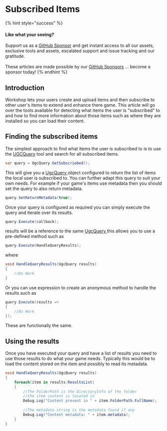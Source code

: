 # Subscribed Items

{% hint style="success" %}
#### Like what your seeing?

Support us as a [GitHub Sponsor](../../become-a-sponsor/) and get instant access to all our assets, exclusive tools and assets, escalated support and issue tracking and our gratitude.\
\
These articles are made possible by our [GitHub Sponsors](../../become-a-sponsor/) ... become a sponsor today!
{% endhint %}

## Introduction

Workshop lets your users create and upload items and then subscribe to other user's items to extend and enhance there game. This article will go over the tools available for detecting what items the user is "subscribed" to and how to find more information about those items such as where they are installed so you can load their content.

## Finding the subscribed items

The simplest approach to find what items the user is subscribed to is to use the [UGCQuery](../../toolkit-for-steamworks/unity/classes-and-structs/ugc-query.md) tool and search for all subscribed items.&#x20;

```csharp
var query = UgcQuery.GetSubscriobed();
```

This will give you a [UgcQuery ](../../toolkit-for-steamworks/unity/classes-and-structs/ugc-query.md)object configured to return the list of items the local user is subscribed to. You can further adapt this query to suit your own needs. For example if your game's items use metadata then you should set the query to also return metadata.

```csharp
query.SetReturnMetadata(true);
```

Once your query is configured as required you can simply execute the query and iterate over its results.

```csharp
query.Execute(callback);
```

results will be a reference to the same [UgcQuery ](../../toolkit-for-steamworks/unity/classes-and-structs/ugc-query.md)this allows you to use a pre-defined method such as

```csharp
query.Execute(HandleQueryResults);
```

where

```csharp
void HandleQueryResults(UgcQuery results)
{
    //Do Work
}
```

Or you can use expression to create an anonymous method to handle the results such as

```csharp
query.Execute(results =>
{
    //Do Work
});
```

These are functionally the same.

## Using the results

Once you have executed your query and have a list of results you need to use those results to do what your game needs. Typically this would be to load the content stored on the item and possibly to read its metadata.

```csharp
void HandleQueryResults(UgcQuery results)
{
    foreach(item in results.ResultsList)
    {
        //The FolderPath is the DirectoryInfo of the folder 
        //the item content is located in
        Debug.Log("Content present in " + item.FolderPath.FullName);
        
        //The metadata string is the metadata found if any 
        Debug.Log("Content metadata: " + item.metadata);
    }
}
```
